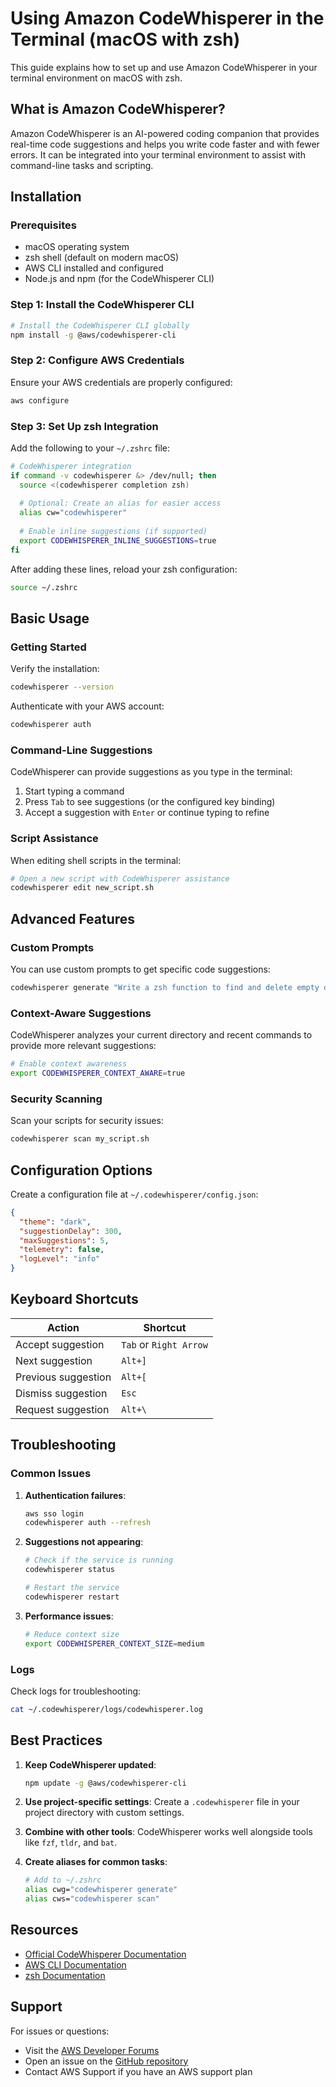 # Using Amazon CodeWhisperer in the Terminal (macOS with zsh)

This guide explains how to set up and use Amazon CodeWhisperer in your terminal environment on macOS with zsh.

## What is Amazon CodeWhisperer?

Amazon CodeWhisperer is an AI-powered coding companion that provides real-time code suggestions and helps you write code faster and with fewer errors. It can be integrated into your terminal environment to assist with command-line tasks and scripting.

## Installation

### Prerequisites

- macOS operating system
- zsh shell (default on modern macOS)
- AWS CLI installed and configured
- Node.js and npm (for the CodeWhisperer CLI)

### Step 1: Install the CodeWhisperer CLI

```bash
# Install the CodeWhisperer CLI globally
npm install -g @aws/codewhisperer-cli
```

### Step 2: Configure AWS Credentials

Ensure your AWS credentials are properly configured:

```bash
aws configure
```

### Step 3: Set Up zsh Integration

Add the following to your `~/.zshrc` file:

```bash
# CodeWhisperer integration
if command -v codewhisperer &> /dev/null; then
  source <(codewhisperer completion zsh)
  
  # Optional: Create an alias for easier access
  alias cw="codewhisperer"
  
  # Enable inline suggestions (if supported)
  export CODEWHISPERER_INLINE_SUGGESTIONS=true
fi
```

After adding these lines, reload your zsh configuration:

```bash
source ~/.zshrc
```

## Basic Usage

### Getting Started

Verify the installation:

```bash
codewhisperer --version
```

Authenticate with your AWS account:

```bash
codewhisperer auth
```

### Command-Line Suggestions

CodeWhisperer can provide suggestions as you type in the terminal:

1. Start typing a command
2. Press `Tab` to see suggestions (or the configured key binding)
3. Accept a suggestion with `Enter` or continue typing to refine

### Script Assistance

When editing shell scripts in the terminal:

```bash
# Open a new script with CodeWhisperer assistance
codewhisperer edit new_script.sh
```

## Advanced Features

### Custom Prompts

You can use custom prompts to get specific code suggestions:

```bash
codewhisperer generate "Write a zsh function to find and delete empty directories"
```

### Context-Aware Suggestions

CodeWhisperer analyzes your current directory and recent commands to provide more relevant suggestions:

```bash
# Enable context awareness
export CODEWHISPERER_CONTEXT_AWARE=true
```

### Security Scanning

Scan your scripts for security issues:

```bash
codewhisperer scan my_script.sh
```

## Configuration Options

Create a configuration file at `~/.codewhisperer/config.json`:

```json
{
  "theme": "dark",
  "suggestionDelay": 300,
  "maxSuggestions": 5,
  "telemetry": false,
  "logLevel": "info"
}
```

## Keyboard Shortcuts

| Action | Shortcut |
|--------|----------|
| Accept suggestion | `Tab` or `Right Arrow` |
| Next suggestion | `Alt+]` |
| Previous suggestion | `Alt+[` |
| Dismiss suggestion | `Esc` |
| Request suggestion | `Alt+\` |

## Troubleshooting

### Common Issues

1. **Authentication failures**:
   ```bash
   aws sso login
   codewhisperer auth --refresh
   ```

2. **Suggestions not appearing**:
   ```bash
   # Check if the service is running
   codewhisperer status
   
   # Restart the service
   codewhisperer restart
   ```

3. **Performance issues**:
   ```bash
   # Reduce context size
   export CODEWHISPERER_CONTEXT_SIZE=medium
   ```

### Logs

Check logs for troubleshooting:

```bash
cat ~/.codewhisperer/logs/codewhisperer.log
```

## Best Practices

1. **Keep CodeWhisperer updated**:
   ```bash
   npm update -g @aws/codewhisperer-cli
   ```

2. **Use project-specific settings**:
   Create a `.codewhisperer` file in your project directory with custom settings.

3. **Combine with other tools**:
   CodeWhisperer works well alongside tools like `fzf`, `tldr`, and `bat`.

4. **Create aliases for common tasks**:
   ```bash
   # Add to ~/.zshrc
   alias cwg="codewhisperer generate"
   alias cws="codewhisperer scan"
   ```

## Resources

- [Official CodeWhisperer Documentation](https://docs.aws.amazon.com/codewhisperer/)
- [AWS CLI Documentation](https://docs.aws.amazon.com/cli/)
- [zsh Documentation](https://zsh.sourceforge.io/Doc/)

## Support

For issues or questions:
- Visit the [AWS Developer Forums](https://forums.aws.amazon.com/)
- Open an issue on the [GitHub repository](https://github.com/aws/aws-codewhisperer-cli)
- Contact AWS Support if you have an AWS support plan
